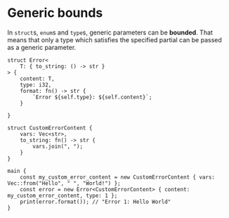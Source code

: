 
# Generic bounds

In `struct`s, `enum`s and `type`s, generic parameters can be **bounded**. That means that only a type which satisfies the specified partial can be passed as a generic parameter.

```
struct Error<
    T: { to_string: () -> str }
> {
    content: T,
    type: i32,
    format: fn() -> str {
        `Error ${self.type}: ${self.content}`;
    }

}

struct CustomErrorContent {
    vars: Vec<str>,
    to_string: fn() -> str {
        vars.join(", ");
    }
}

main {
    const my_custom_error_content = new CustomErrorContent { vars: Vec::from("Hello", " ", "World!") };
    const error = new Error<CustomErrorContent> { content: my_custom_error_content, type: 1 };
    print(error.format()); // "Error 1: Hello World"
}
```
